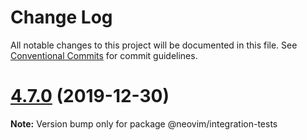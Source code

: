 # Change Log

All notable changes to this project will be documented in this file.
See [Conventional Commits](https://conventionalcommits.org) for commit guidelines.

# [4.7.0](https://github.com/neovim/node-client/compare/v4.6.0...v4.7.0) (2019-12-30)

**Note:** Version bump only for package @neovim/integration-tests
